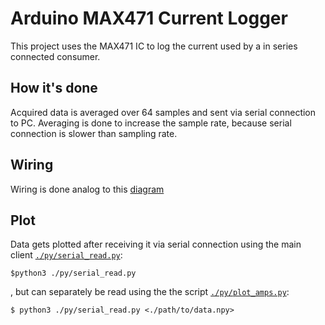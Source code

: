 # Arduino MAX471 Current Logger
This project uses the MAX471 IC to log the current used by a in series connected consumer.

## How it's done
Acquired data is averaged over 64 samples and sent via serial connection to PC. Averaging is done to increase the sample rate, because serial connection is slower than sampling rate.

## Wiring
Wiring is done analog to this [diagram](https://wolles-elektronikkiste.de/wp-content/uploads/2020/08/max471___Basic-1024x609.png)

## Plot
Data gets plotted after receiving it via serial connection using the main client [`./py/serial_read.py`](./py/serial_read.py):
```
$python3 ./py/serial_read.py
```
, but can separately be read using the the script [`./py/plot_amps.py`](./py/plot_amps.py):
```
$ python3 ./py/serial_read.py <./path/to/data.npy>
```